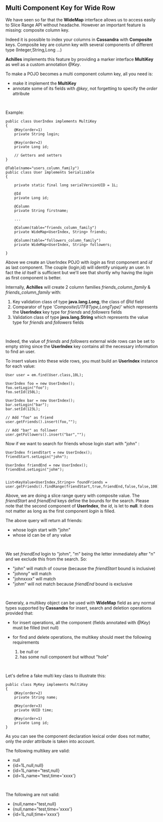 ## Multi Component Key for Wide Row

 We have seen so far that the **WideMap** interface allows us to access easily to Slice Range API without headache. However an important
 feature is missing: composite column key.
 
 Indeed it is possible to index your columns in **Cassandra** with **Composite** keys. Composite key are column key with several 
 components of different type (Integer,String,Long ...)
 
 **Achilles** implements this feature by providing a marker interface **MultiKey** as well as a custom annotation *@Key*.
 
 To make a POJO becomes a multi component column key, all you need is:
 
 - make it implement the **MultiKey**
 - annotate some of its fields with *@key*, not forgetting to specify the *order* attribute
<br/>

Example:

	public class UserIndex implements MultiKey
	{
		@Key(order=1)
		private String login;
		
		@Key(order=2)
		private Long id;
	
		// Getters and setters
	}
	
	@Table(name="users_column_family")
	public class User implements Serializable
	{

		private static final long serialVersionUID = 1L;

		@Id
		private Long id;

		@Column
		private String firstname;
		
		...
		
		@Column(table="friends_column_family")
		private WideMap<UserIndex, String> friends; 

		@Column(table="followers_column_family")
		private WideMap<UserIndex, String> followers;
	
	}

 Above we create an UserIndex POJO with *login* as first component and *id* as last component. The couple (login,id) will identify 
 uniquely an user. In fact the *id* itself is sufficient but we'll see that shortly why having the *login* as first component is 
 better.


 Internally,  **Achilles** will create 2 column families *friends\_column\_family* & *friends\_column\_family* with:
 
 1. Key validation class of type **java.lang.Long**, the class of *@Id* field
 2. Comparator of type *'Composite(UTF8Type,LongType)'* which represents the **UserIndex** key type for *friends* and *followers* fields
 3. Validation class of type **java.lang.String**  which represents the value type for *friends* and *followers* fields
<br/>
 
Indeed, the value of *friends* and *followers* external wide rows can be set to empty string since the **UserIndex** key contains
 all the necessary information to find an user.
 
 To insert values into these wide rows, you must build an **UserIndex** instance for each value:
 
	User user = em.find(User.class,10L);
	
	UserIndex foo = new UserIndex();
	foo.setLogin("foo");
	foo.setId(150L);
	
	UserIndex bar = new UserIndex();
	bar.setLogin("bar");
	bar.setId(123L);
	
	// Add "foo" as friend
	user.getFriends().insert(foo,"");
	
	// Add "bar" as follower
	user.getFollowers().insert("bar","");
	

 Now if we want to search for friends whose login start with "john" :

	UserIndex friendStart = new UserIndex();
	friendStart.setLogin("john");
	
	UserIndex friendEnd = new UserIndex();
	friendEnd.setLogin("johm");
	
	
	List<KeyValue<UserIndex,String>> foundFriends = user.getFriends().findRange(friendStart,true,friendEnd,false,false,100);
	
 Above, we are doing a slice range query with composite value. The *friendStart* and *friendEnd* keys define the bounds for the
 search. Please note that the second component of **UserIndex**, the *id*, is let to **null**. It does not matter as long as the first
 component *login* is filled.
 
 The above query will return all friends:
 
 - whose login start with "john"
 - whose id can be of any value
<br/>

We set *friendEnd* login to "johm", "m" being the letter immediately after "n" and we exclude this from the search. So:
 
 - "john" will match of course (because the *friendStart* bound is inclusive)
 - "johnny" will match
 - "johnxxxx" will match
 - "johm" will not match because *friendEnd* bound is exclusive
<br/>
 
Generaly, a multikey object can be used with **WideMap** field as any normal types supported by **Cassandra** for insert,
search and deletion operations provided that:
 
 - for insert operations, all the component (fields annotated with *@Key*) must be filled (not null)
 - for find and delete operations, the multikey should meet the following requirements
 
	1. be null or	
	2. has some null component but without "hole" 
<br/>

Let's define a fake multi key class to illustrate this:

	public class MyKey implements MultiKey
	{	
		@Key(order=2)
		private String name;
	
		@Key(order=3)
		private UUID time;
		
		@Key(order=1)
		private Long id;
	}
	
 As you can see the component declaration lexical order does not matter, only the *order* attribute is taken into account.
 
 The following multikey are valid:
 
 - null
 - {id=1L,null,null}
 - {id=1L,name="test,null}
 - {id=1L,name="test,time='xxxx'}
<br/>
 
The following are not valid:

 - {null,name="test,null}
 - {null,name="test,time='xxxx'}
 - {id=1L,null,time='xxxx'}
 
 
 
 	
	